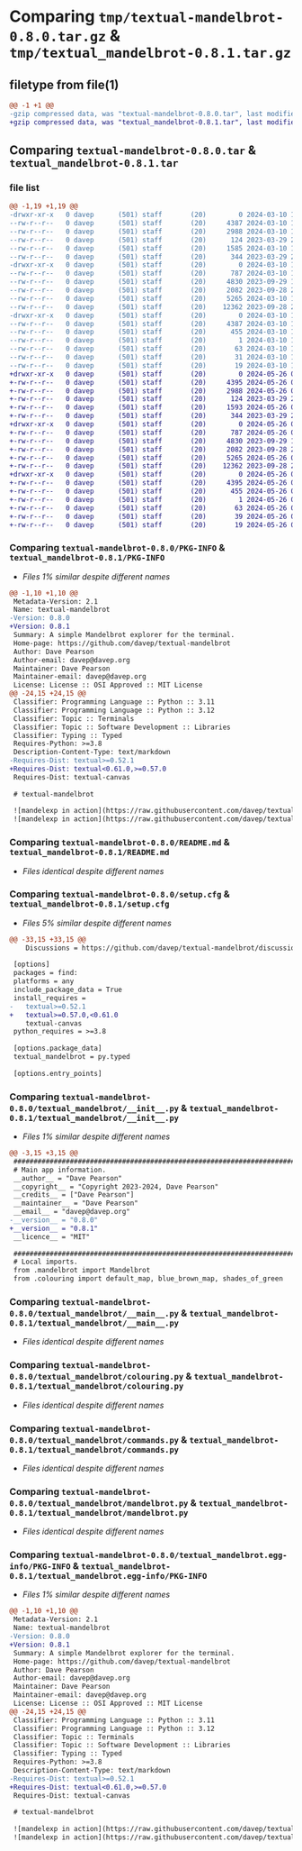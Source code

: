# Comparing `tmp/textual-mandelbrot-0.8.0.tar.gz` & `tmp/textual_mandelbrot-0.8.1.tar.gz`

## filetype from file(1)

```diff
@@ -1 +1 @@
-gzip compressed data, was "textual-mandelbrot-0.8.0.tar", last modified: Sun Mar 10 12:11:46 2024, max compression
+gzip compressed data, was "textual_mandelbrot-0.8.1.tar", last modified: Sun May 26 08:21:43 2024, max compression
```

## Comparing `textual-mandelbrot-0.8.0.tar` & `textual_mandelbrot-0.8.1.tar`

### file list

```diff
@@ -1,19 +1,19 @@
-drwxr-xr-x   0 davep      (501) staff       (20)        0 2024-03-10 12:11:46.061213 textual-mandelbrot-0.8.0/
--rw-r--r--   0 davep      (501) staff       (20)     4387 2024-03-10 12:11:46.061153 textual-mandelbrot-0.8.0/PKG-INFO
--rw-r--r--   0 davep      (501) staff       (20)     2988 2024-03-10 12:05:21.000000 textual-mandelbrot-0.8.0/README.md
--rw-r--r--   0 davep      (501) staff       (20)      124 2023-03-29 20:11:20.000000 textual-mandelbrot-0.8.0/pyproject.toml
--rw-r--r--   0 davep      (501) staff       (20)     1585 2024-03-10 12:11:46.061478 textual-mandelbrot-0.8.0/setup.cfg
--rw-r--r--   0 davep      (501) staff       (20)      344 2023-03-29 20:11:07.000000 textual-mandelbrot-0.8.0/setup.py
-drwxr-xr-x   0 davep      (501) staff       (20)        0 2024-03-10 12:11:46.059990 textual-mandelbrot-0.8.0/textual_mandelbrot/
--rw-r--r--   0 davep      (501) staff       (20)      787 2024-03-10 12:10:29.000000 textual-mandelbrot-0.8.0/textual_mandelbrot/__init__.py
--rw-r--r--   0 davep      (501) staff       (20)     4830 2023-09-29 11:17:14.000000 textual-mandelbrot-0.8.0/textual_mandelbrot/__main__.py
--rw-r--r--   0 davep      (501) staff       (20)     2082 2023-09-28 21:52:47.000000 textual-mandelbrot-0.8.0/textual_mandelbrot/colouring.py
--rw-r--r--   0 davep      (501) staff       (20)     5265 2024-03-10 11:58:01.000000 textual-mandelbrot-0.8.0/textual_mandelbrot/commands.py
--rw-r--r--   0 davep      (501) staff       (20)    12362 2023-09-28 21:52:47.000000 textual-mandelbrot-0.8.0/textual_mandelbrot/mandelbrot.py
-drwxr-xr-x   0 davep      (501) staff       (20)        0 2024-03-10 12:11:46.060920 textual-mandelbrot-0.8.0/textual_mandelbrot.egg-info/
--rw-r--r--   0 davep      (501) staff       (20)     4387 2024-03-10 12:11:46.000000 textual-mandelbrot-0.8.0/textual_mandelbrot.egg-info/PKG-INFO
--rw-r--r--   0 davep      (501) staff       (20)      455 2024-03-10 12:11:46.000000 textual-mandelbrot-0.8.0/textual_mandelbrot.egg-info/SOURCES.txt
--rw-r--r--   0 davep      (501) staff       (20)        1 2024-03-10 12:11:46.000000 textual-mandelbrot-0.8.0/textual_mandelbrot.egg-info/dependency_links.txt
--rw-r--r--   0 davep      (501) staff       (20)       63 2024-03-10 12:11:46.000000 textual-mandelbrot-0.8.0/textual_mandelbrot.egg-info/entry_points.txt
--rw-r--r--   0 davep      (501) staff       (20)       31 2024-03-10 12:11:46.000000 textual-mandelbrot-0.8.0/textual_mandelbrot.egg-info/requires.txt
--rw-r--r--   0 davep      (501) staff       (20)       19 2024-03-10 12:11:46.000000 textual-mandelbrot-0.8.0/textual_mandelbrot.egg-info/top_level.txt
+drwxr-xr-x   0 davep      (501) staff       (20)        0 2024-05-26 08:21:43.409424 textual_mandelbrot-0.8.1/
+-rw-r--r--   0 davep      (501) staff       (20)     4395 2024-05-26 08:21:43.409368 textual_mandelbrot-0.8.1/PKG-INFO
+-rw-r--r--   0 davep      (501) staff       (20)     2988 2024-05-26 08:18:10.000000 textual_mandelbrot-0.8.1/README.md
+-rw-r--r--   0 davep      (501) staff       (20)      124 2023-03-29 20:11:20.000000 textual_mandelbrot-0.8.1/pyproject.toml
+-rw-r--r--   0 davep      (501) staff       (20)     1593 2024-05-26 08:21:43.409681 textual_mandelbrot-0.8.1/setup.cfg
+-rw-r--r--   0 davep      (501) staff       (20)      344 2023-03-29 20:11:07.000000 textual_mandelbrot-0.8.1/setup.py
+drwxr-xr-x   0 davep      (501) staff       (20)        0 2024-05-26 08:21:43.408245 textual_mandelbrot-0.8.1/textual_mandelbrot/
+-rw-r--r--   0 davep      (501) staff       (20)      787 2024-05-26 08:20:09.000000 textual_mandelbrot-0.8.1/textual_mandelbrot/__init__.py
+-rw-r--r--   0 davep      (501) staff       (20)     4830 2023-09-29 11:17:14.000000 textual_mandelbrot-0.8.1/textual_mandelbrot/__main__.py
+-rw-r--r--   0 davep      (501) staff       (20)     2082 2023-09-28 21:52:47.000000 textual_mandelbrot-0.8.1/textual_mandelbrot/colouring.py
+-rw-r--r--   0 davep      (501) staff       (20)     5265 2024-05-26 08:18:10.000000 textual_mandelbrot-0.8.1/textual_mandelbrot/commands.py
+-rw-r--r--   0 davep      (501) staff       (20)    12362 2023-09-28 21:52:47.000000 textual_mandelbrot-0.8.1/textual_mandelbrot/mandelbrot.py
+drwxr-xr-x   0 davep      (501) staff       (20)        0 2024-05-26 08:21:43.409170 textual_mandelbrot-0.8.1/textual_mandelbrot.egg-info/
+-rw-r--r--   0 davep      (501) staff       (20)     4395 2024-05-26 08:21:43.000000 textual_mandelbrot-0.8.1/textual_mandelbrot.egg-info/PKG-INFO
+-rw-r--r--   0 davep      (501) staff       (20)      455 2024-05-26 08:21:43.000000 textual_mandelbrot-0.8.1/textual_mandelbrot.egg-info/SOURCES.txt
+-rw-r--r--   0 davep      (501) staff       (20)        1 2024-05-26 08:21:43.000000 textual_mandelbrot-0.8.1/textual_mandelbrot.egg-info/dependency_links.txt
+-rw-r--r--   0 davep      (501) staff       (20)       63 2024-05-26 08:21:43.000000 textual_mandelbrot-0.8.1/textual_mandelbrot.egg-info/entry_points.txt
+-rw-r--r--   0 davep      (501) staff       (20)       39 2024-05-26 08:21:43.000000 textual_mandelbrot-0.8.1/textual_mandelbrot.egg-info/requires.txt
+-rw-r--r--   0 davep      (501) staff       (20)       19 2024-05-26 08:21:43.000000 textual_mandelbrot-0.8.1/textual_mandelbrot.egg-info/top_level.txt
```

### Comparing `textual-mandelbrot-0.8.0/PKG-INFO` & `textual_mandelbrot-0.8.1/PKG-INFO`

 * *Files 1% similar despite different names*

```diff
@@ -1,10 +1,10 @@
 Metadata-Version: 2.1
 Name: textual-mandelbrot
-Version: 0.8.0
+Version: 0.8.1
 Summary: A simple Mandelbrot explorer for the terminal.
 Home-page: https://github.com/davep/textual-mandelbrot
 Author: Dave Pearson
 Author-email: davep@davep.org
 Maintainer: Dave Pearson
 Maintainer-email: davep@davep.org
 License: License :: OSI Approved :: MIT License
@@ -24,15 +24,15 @@
 Classifier: Programming Language :: Python :: 3.11
 Classifier: Programming Language :: Python :: 3.12
 Classifier: Topic :: Terminals
 Classifier: Topic :: Software Development :: Libraries
 Classifier: Typing :: Typed
 Requires-Python: >=3.8
 Description-Content-Type: text/markdown
-Requires-Dist: textual>=0.52.1
+Requires-Dist: textual<0.61.0,>=0.57.0
 Requires-Dist: textual-canvas
 
 # textual-mandelbrot
 
 ![mandelexp in action](https://raw.githubusercontent.com/davep/textual-mandelbrot/main/img/mandelexp01.png)
 ![mandelexp in action](https://raw.githubusercontent.com/davep/textual-mandelbrot/main/img/mandelexp02.png)
```

### Comparing `textual-mandelbrot-0.8.0/README.md` & `textual_mandelbrot-0.8.1/README.md`

 * *Files identical despite different names*

### Comparing `textual-mandelbrot-0.8.0/setup.cfg` & `textual_mandelbrot-0.8.1/setup.cfg`

 * *Files 5% similar despite different names*

```diff
@@ -33,15 +33,15 @@
 	Discussions = https://github.com/davep/textual-mandelbrot/discussions
 
 [options]
 packages = find:
 platforms = any
 include_package_data = True
 install_requires = 
-	textual>=0.52.1
+	textual>=0.57.0,<0.61.0
 	textual-canvas
 python_requires = >=3.8
 
 [options.package_data]
 textual_mandelbrot = py.typed
 
 [options.entry_points]
```

### Comparing `textual-mandelbrot-0.8.0/textual_mandelbrot/__init__.py` & `textual_mandelbrot-0.8.1/textual_mandelbrot/__init__.py`

 * *Files 1% similar despite different names*

```diff
@@ -3,15 +3,15 @@
 ######################################################################
 # Main app information.
 __author__ = "Dave Pearson"
 __copyright__ = "Copyright 2023-2024, Dave Pearson"
 __credits__ = ["Dave Pearson"]
 __maintainer__ = "Dave Pearson"
 __email__ = "davep@davep.org"
-__version__ = "0.8.0"
+__version__ = "0.8.1"
 __licence__ = "MIT"
 
 ##############################################################################
 # Local imports.
 from .mandelbrot import Mandelbrot
 from .colouring import default_map, blue_brown_map, shades_of_green
```

### Comparing `textual-mandelbrot-0.8.0/textual_mandelbrot/__main__.py` & `textual_mandelbrot-0.8.1/textual_mandelbrot/__main__.py`

 * *Files identical despite different names*

### Comparing `textual-mandelbrot-0.8.0/textual_mandelbrot/colouring.py` & `textual_mandelbrot-0.8.1/textual_mandelbrot/colouring.py`

 * *Files identical despite different names*

### Comparing `textual-mandelbrot-0.8.0/textual_mandelbrot/commands.py` & `textual_mandelbrot-0.8.1/textual_mandelbrot/commands.py`

 * *Files identical despite different names*

### Comparing `textual-mandelbrot-0.8.0/textual_mandelbrot/mandelbrot.py` & `textual_mandelbrot-0.8.1/textual_mandelbrot/mandelbrot.py`

 * *Files identical despite different names*

### Comparing `textual-mandelbrot-0.8.0/textual_mandelbrot.egg-info/PKG-INFO` & `textual_mandelbrot-0.8.1/textual_mandelbrot.egg-info/PKG-INFO`

 * *Files 1% similar despite different names*

```diff
@@ -1,10 +1,10 @@
 Metadata-Version: 2.1
 Name: textual-mandelbrot
-Version: 0.8.0
+Version: 0.8.1
 Summary: A simple Mandelbrot explorer for the terminal.
 Home-page: https://github.com/davep/textual-mandelbrot
 Author: Dave Pearson
 Author-email: davep@davep.org
 Maintainer: Dave Pearson
 Maintainer-email: davep@davep.org
 License: License :: OSI Approved :: MIT License
@@ -24,15 +24,15 @@
 Classifier: Programming Language :: Python :: 3.11
 Classifier: Programming Language :: Python :: 3.12
 Classifier: Topic :: Terminals
 Classifier: Topic :: Software Development :: Libraries
 Classifier: Typing :: Typed
 Requires-Python: >=3.8
 Description-Content-Type: text/markdown
-Requires-Dist: textual>=0.52.1
+Requires-Dist: textual<0.61.0,>=0.57.0
 Requires-Dist: textual-canvas
 
 # textual-mandelbrot
 
 ![mandelexp in action](https://raw.githubusercontent.com/davep/textual-mandelbrot/main/img/mandelexp01.png)
 ![mandelexp in action](https://raw.githubusercontent.com/davep/textual-mandelbrot/main/img/mandelexp02.png)
```

